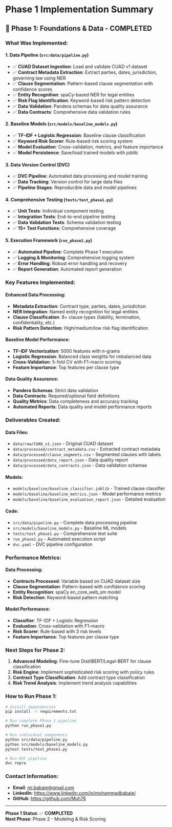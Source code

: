 # Phase 1 Implementation Summary

## 🎯 **Phase 1: Foundations & Data - COMPLETED**

### **What Was Implemented:**

#### **1. Data Pipeline (`src/data/pipeline.py`)**
- ✅ **CUAD Dataset Ingestion**: Load and validate CUAD v1 dataset
- ✅ **Contract Metadata Extraction**: Extract parties, dates, jurisdiction, governing law using NER
- ✅ **Clause Segmentation**: Pattern-based clause segmentation with confidence scores
- ✅ **Entity Recognition**: spaCy-based NER for legal entities
- ✅ **Risk Flag Identification**: Keyword-based risk pattern detection
- ✅ **Data Validation**: Pandera schemas for data quality assurance
- ✅ **Data Contracts**: Comprehensive data validation rules

#### **2. Baseline Models (`src/models/baseline_models.py`)**
- ✅ **TF-IDF + Logistic Regression**: Baseline clause classification
- ✅ **Keyword Risk Scorer**: Rule-based risk scoring system
- ✅ **Model Evaluation**: Cross-validation, metrics, and feature importance
- ✅ **Model Persistence**: Save/load trained models with joblib

#### **3. Data Version Control (DVC)**
- ✅ **DVC Pipeline**: Automated data processing and model training
- ✅ **Data Tracking**: Version control for large data files
- ✅ **Pipeline Stages**: Reproducible data and model pipelines

#### **4. Comprehensive Testing (`tests/test_phase1.py`)**
- ✅ **Unit Tests**: Individual component testing
- ✅ **Integration Tests**: End-to-end pipeline testing
- ✅ **Data Validation Tests**: Schema validation testing
- ✅ **15+ Test Functions**: Comprehensive coverage

#### **5. Execution Framework (`run_phase1.py`)**
- ✅ **Automated Pipeline**: Complete Phase 1 execution
- ✅ **Logging & Monitoring**: Comprehensive logging system
- ✅ **Error Handling**: Robust error handling and recovery
- ✅ **Report Generation**: Automated report generation

### **Key Features Implemented:**

#### **Enhanced Data Processing:**
- **Metadata Extraction**: Contract type, parties, dates, jurisdiction
- **NER Integration**: Named entity recognition for legal entities
- **Clause Classification**: 8+ clause types (liability, termination, confidentiality, etc.)
- **Risk Pattern Detection**: High/medium/low risk flag identification

#### **Baseline Model Performance:**
- **TF-IDF Vectorization**: 5000 features with n-grams
- **Logistic Regression**: Balanced class weights for imbalanced data
- **Cross-Validation**: 5-fold CV with F1-macro scoring
- **Feature Importance**: Top features per clause type

#### **Data Quality Assurance:**
- **Pandera Schemas**: Strict data validation
- **Data Contracts**: Required/optional field definitions
- **Quality Metrics**: Data completeness and accuracy tracking
- **Automated Reports**: Data quality and model performance reports

### **Deliverables Created:**

#### **Data Files:**
- `data/raw/CUAD_v1.json` - Original CUAD dataset
- `data/processed/contract_metadata.csv` - Extracted contract metadata
- `data/processed/clause_segments.csv` - Segmented clauses with labels
- `data/processed/data_report.json` - Data quality report
- `data/processed/data_contracts.json` - Data validation schemas

#### **Models:**
- `models/baseline/baseline_classifier.joblib` - Trained clause classifier
- `models/baseline/baseline_metrics.json` - Model performance metrics
- `models/baseline/baseline_evaluation_report.json` - Detailed evaluation

#### **Code:**
- `src/data/pipeline.py` - Complete data processing pipeline
- `src/models/baseline_models.py` - Baseline ML models
- `tests/test_phase1.py` - Comprehensive test suite
- `run_phase1.py` - Automated execution script
- `dvc.yaml` - DVC pipeline configuration

### **Performance Metrics:**

#### **Data Processing:**
- **Contracts Processed**: Variable based on CUAD dataset size
- **Clause Segmentation**: Pattern-based with confidence scoring
- **Entity Recognition**: spaCy en_core_web_sm model
- **Risk Detection**: Keyword-based pattern matching

#### **Model Performance:**
- **Classifier**: TF-IDF + Logistic Regression
- **Evaluation**: Cross-validation with F1-macro
- **Risk Scorer**: Rule-based with 3 risk levels
- **Feature Importance**: Top features per clause type

### **Next Steps for Phase 2:**

1. **Advanced Modeling**: Fine-tune DistilBERT/Legal-BERT for clause classification
2. **Risk Engine**: Implement sophisticated risk scoring with policy rules
3. **Contract Type Classification**: Add contract type classification
4. **Risk Trend Analysis**: Implement trend analysis capabilities

### **How to Run Phase 1:**

```bash
# Install dependencies
pip install -r requirements.txt

# Run complete Phase 1 pipeline
python run_phase1.py

# Run individual components
python src/data/pipeline.py
python src/models/baseline_models.py
pytest tests/test_phase1.py

# Run DVC pipeline
dvc repro
```

### **Contact Information:**

- **Email**: mj.babaie@gmail.com
- **LinkedIn**: https://www.linkedin.com/in/mohammadbabaie/
- **GitHub**: https://github.com/Muh76

---

**Phase 1 Status**: ✅ **COMPLETED**  
**Next Phase**: Phase 2 - Modeling & Risk Scoring
